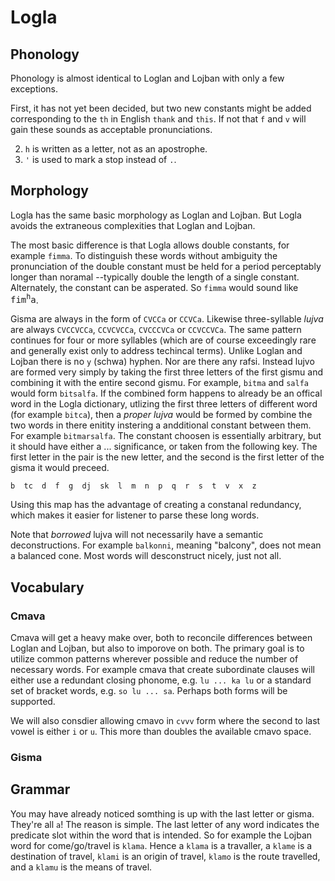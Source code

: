 Logla
=====

## Phonology

Phonology is almost identical to Loglan and Lojban with only a few exceptions.

First, it has not yet been decided, but two new constants might be added corresponding to the `th` in English `thank` and `this`. If not that `f` and `v` will gain these sounds as acceptable pronunciations.

2. `h` is written as a letter, not as an apostrophe.
3. `'` is used to mark a stop instead of `.`.


## Morphology

Logla has the same basic morphology as Loglan and Lojban. But Logla avoids the extraneous complexities that Loglan and Lojban. 

The most basic difference is that Logla allows double constants, for example `fimma`. To distinguish these words without ambiguity the pronunciation of the double constant must be held for a period perceptably longer than noramal --typically double the length of a single constant. Alternately, the constant can be asperated. So `fimma` would sound like <tt>fim<sup>h</sup>a</tt>.

Gisma are always in the form of `CVCCa` or `CCVCa`. Likewise three-syllable *lujva* are always `CVCCVCCa`, `CCVCVCCa`, `CVCCCVCa` or `CCVCCVCa`. The same pattern continues for four or more syllables (which are of course exceedingly rare and generally exist only to address techincal terms). Unlike Loglan and Lojban there is no `y` (schwa) hyphen. Nor are there any rafsi. Instead lujvo are formed very simply by taking the first three letters of the first gismu and combining it with the entire second gismu. For example, `bitma` and `salfa` would form `bitsalfa`. If the combined form happens to already be an offical word in the Logla dictionary, utlizing the first three letters of different word (for example `bitca`), then a *proper lujva* would be formed by combine the two words in there enitity instering a andditional constant between them. For example `bitmarsalfa`. The constant choosen is essentially arbitrary, but it should have either a ... significance, or taken from the following key. The first letter in the pair is the new letter, and the second is the first letter of the gisma it would preceed.

    b  tc  d  f  g  dj  sk  l  m  n  p  q  r  s  t  v  x  z
   
Using this map has the advantage of creating a constanal redundancy, which makes it easier for listener to parse these long words.

Note that *borrowed* lujva will not necessarily have a semantic deconstructions. For example `balkonni`, meaning "balcony", does not mean a balanced cone. Most words will desconstruct nicely, just not all.


## Vocabulary

### Cmava

Cmava will get a heavy make over, both to reconcile differences between Loglan and Lojban, but also to imporove on both. The primary goal is to utilize common patterns wherever possible and reduce the number of necessary words. For example cmava that create subordinate clauses will either use a redundant closing phonome, e.g. `lu ... ka lu` or a standard set of bracket words, e.g. `so lu ... sa`. Perhaps both forms will be supported.

We will also consdier allowing cmavo in `cvvv` form where the second to last vowel is either `i` or `u`. This more than doubles the available cmavo space.


### Gisma



## Grammar

You may have already noticed somthing is up with the last letter or gisma. They're all `a`! The reason is simple. The last letter of any word indicates the predicate slot within the word that is intended. So for example the Lojban word for come/go/travel is `klama`. Hence a `klama` is a travaller, a `klame` is a destination of travel, `klami` is an origin of travel, `klamo` is the route travelled, and a `klamu` is the means of travel.



